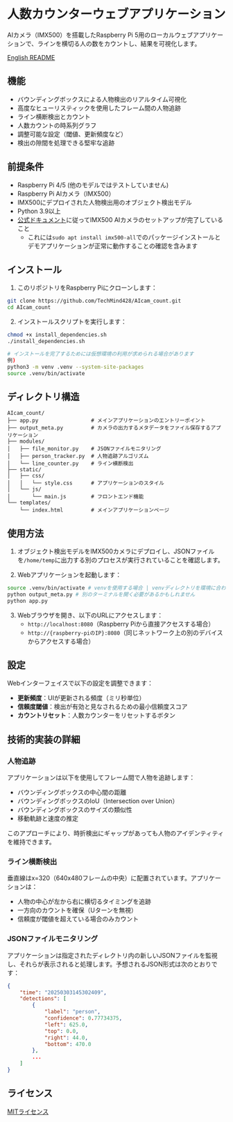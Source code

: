 # 人数カウンターウェブアプリケーション

AIカメラ（IMX500）を搭載したRaspberry Pi 5用のローカルウェブアプリケーションで、ラインを横切る人の数をカウントし、結果を可視化します。

[English README](README.md)

## 機能

- バウンディングボックスによる人物検出のリアルタイム可視化
- 高度なヒューリスティックを使用したフレーム間の人物追跡
- ライン横断検出とカウント
- 人数カウントの時系列グラフ
- 調整可能な設定（閾値、更新頻度など）
- 検出の隙間を処理できる堅牢な追跡

## 前提条件

- Raspberry Pi 4/5 (他のモデルではテストしていません)
- Raspberry Pi AIカメラ（IMX500）
- IMX500にデプロイされた人物検出用のオブジェクト検出モデル
- Python 3.9以上
- [公式ドキュメント](https://www.raspberrypi.com/documentation/accessories/ai-camera.html)に従ってIMX500 AIカメラのセットアップが完了していること
  - これには`sudo apt install imx500-all`でのパッケージインストールとデモアプリケーションが正常に動作することの確認を含みます

## インストール

1. このリポジトリをRaspberry Piにクローンします：

```bash
git clone https://github.com/TechMind428/AIcam_count.git
cd AIcam_count
```

2. インストールスクリプトを実行します：

```bash
chmod +x install_dependencies.sh
./install_dependencies.sh

# インストールを完了するためには仮想環境の利用が求められる場合があります
例) 
python3 -m venv .venv --system-site-packages
source .venv/bin/activate
```

## ディレクトリ構造

```
AIcam_count/
├── app.py                 # メインアプリケーションのエントリーポイント
├── output_meta.py         # カメラの出力するメタデータをファイル保存するアプリケーション
├── modules/
│   ├── file_monitor.py    # JSONファイルモニタリング
│   ├── person_tracker.py  # 人物追跡アルゴリズム
│   └── line_counter.py    # ライン横断検出
├── static/
│   ├── css/
│   │   └── style.css      # アプリケーションのスタイル
│   └── js/
│       └── main.js        # フロントエンド機能
└── templates/
    └── index.html         # メインアプリケーションページ
```

## 使用方法

1. オブジェクト検出モデルをIMX500カメラにデプロイし、JSONファイルを`/home/temp`に出力する別のプロセスが実行されていることを確認します。

2. Webアプリケーションを起動します：

```bash
source .venv/bin/activate # venvを使用する場合 | venvディレクトリを環境に合わせて変更
python output_meta.py # 別のターミナルを開く必要があるかもしれません
python app.py
```

3. Webブラウザを開き、以下のURLにアクセスします：
   - `http://localhost:8080`（Raspberry Piから直接アクセスする場合）
   - `http://{raspberry-piのIP}:8080`（同じネットワーク上の別のデバイスからアクセスする場合）

## 設定

Webインターフェイスで以下の設定を調整できます：

- **更新頻度**：UIが更新される頻度（ミリ秒単位）
- **信頼度閾値**：検出が有効と見なされるための最小信頼度スコア
- **カウントリセット**：人数カウンターをリセットするボタン

## 技術的実装の詳細

### 人物追跡

アプリケーションは以下を使用してフレーム間で人物を追跡します：

- バウンディングボックスの中心間の距離
- バウンディングボックスのIoU（Intersection over Union）
- バウンディングボックスのサイズの類似性
- 移動軌跡と速度の推定

このアプローチにより、時折検出にギャップがあっても人物のアイデンティティを維持できます。

### ライン横断検出

垂直線はx=320（640x480フレームの中央）に配置されています。アプリケーションは：

- 人物の中心が左から右に横切るタイミングを追跡
- 一方向のカウントを確保（Uターンを無視）
- 信頼度が閾値を超えている場合のみカウント

### JSONファイルモニタリング

アプリケーションは指定されたディレクトリ内の新しいJSONファイルを監視し、それらが表示されると処理します。予想されるJSON形式は次のとおりです：

```json
{
    "time": "20250303145302409",
    "detections": [
        {
            "label": "person",
            "confidence": 0.77734375,
            "left": 625.0,
            "top": 0.0,
            "right": 44.0,
            "bottom": 470.0
        },
        ...
    ]
}
```

## ライセンス

[MITライセンス](LICENSE)
